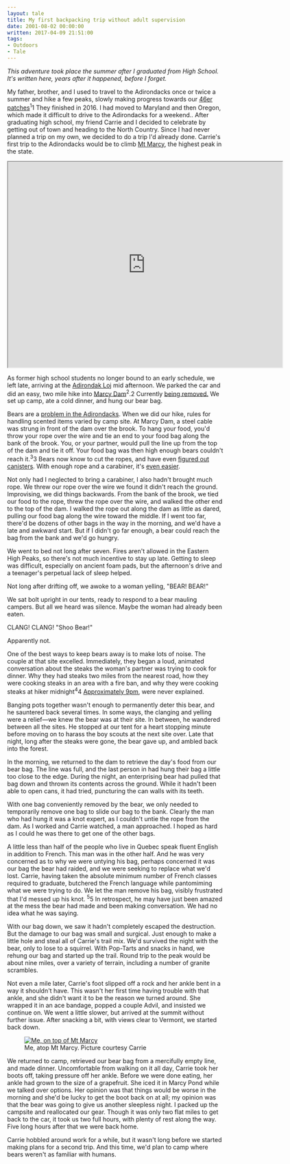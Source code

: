```yaml
---
layout: tale 
title: My first backpacking trip without adult supervision
date: 2001-08-02 00:00:00
written: 2017-04-09 21:51:00
tags:
- Outdoors
- Tale
---
```


*This adventure took place the summer after I graduated from High School. It's written here, years after it happened, before I forget.*

My father, brother, and I used to travel to the Adirondacks once or twice a summer and hike a few peaks, slowly making progress towards our [46er patches](http://adk46er.org/)<sup class="note">1</sup><span class="sidenote"><span class="note-number">1 </span>They finished in 2016. I had moved to Maryland and then Oregon, which made it difficult to drive to the Adirondacks for a weekend.</span>. After graduating high school, my friend Carrie and I decided to celebrate by getting out of town and heading to the North Country. Since I had never planned a trip on my own, we decided to do a trip I'd already done. Carrie's first trip to the Adirondacks would be to climb [Mt Marcy](https://en.wikipedia.org/wiki/Mount_Marcy), the highest peak in the state.

<iframe src="https://www.google.com/maps/d/u/0/embed?mid=1lU0HXJNdMpmGDjyRZ1CkiZWXqQM" width="640" height="480"></iframe>

As former high school students no longer bound to an early schedule, we left late, arriving at the [Adirondak Loj](https://www.adk.org/stay/adirondak-loj-at-heart-lake/) mid afternoon. We parked the car and did an easy, two mile hike into [Marcy Dam](https://en.wikipedia.org/wiki/Marcy_Dam)<sup class="note">2</sup>.<span class="sidenote"><span class="note-number">2 </span>Currently <a href="https://www.northcountrypublicradio.org/news/story/29560/20150921/marcy-dam-dismantled-altering-an-adirondack-crossroads">being removed.</a></span> We set up camp, ate a cold dinner, and hung our bear bag.

Bears are a [problem in the Adirondacks](https://www.adirondackexplorer.org/stories/hiker-stabs-bear-face). When we did our hike, rules for handling scented items varied by camp site. At Marcy Dam, a steel cable was strung in front of the dam over the brook. To hang your food, you'd throw your rope over the wire and tie an end to your food bag along the bank of the  brook. You, or your partner, would pull the line up from the top of the dam and tie it off. Your food bag was then high enough bears couldn't reach it.<sup class="note">3</sup><span class="sidenote"><span class="note-number">3 </span>Bears now know to cut the ropes, and have even [figured out canisters](http://www.nytimes.com/2009/07/25/nyregion/25bear.html).</span> With enough rope and a carabiner, it's [even easier](https://theultimatehang.com/2013/03/hanging-a-bear-bag-the-pct-method/).

Not only had I neglected to bring a carabiner, I also hadn't brought much rope. We threw our rope over the wire we found it didn't reach the ground. Improvising, we did things backwards. From the bank of the brook, we tied our food to the rope, threw the rope over the wire, and walked the other end to the top of the dam. I walked the rope out along the dam as little as dared, pulling our food bag along the wire toward the middle. If I went too far, there'd be dozens of other bags in the way in the morning, and we'd have a late and awkward start. But if I didn't go far enough, a bear could reach the bag from the bank and we'd go hungry.

We went to bed not long after seven. Fires aren't allowed in the Eastern High Peaks, so there's not much incentive to stay up late. Getting to sleep was difficult, especially on ancient foam pads, but the afternoon's drive and a teenager's perpetual lack of sleep helped.

Not long after drifting off, we awoke to a woman yelling, "BEAR! BEAR!"

We sat bolt upright in our tents, ready to respond to a bear mauling campers. But all we heard was silence. Maybe the woman had already been eaten. 

CLANG! CLANG! "Shoo Bear!"

Apparently not.

One of the best ways to keep bears away is to make lots of noise. The couple at that site excelled. Immediately, they began a loud, animated conversation about the steaks the woman's partner was trying to cook for dinner. Why they had steaks two miles from the nearest road, how they were cooking steaks in an area with a fire ban, and why they were cooking steaks at hiker midnight<sup class="note">4</sup><span class="sidenote"><span class="note-number">4 </span>[Approximately 9pm](http://www.urbandictionary.com/define.php?term=Hiker%20Midnight)</span>, were never explained. 

Banging pots together wasn't enough to permanently deter this bear, and he sauntered back several times. In some ways, the clanging and yelling were a relief&mdash;we knew the bear was at their site. In between, he wandered between all the sites. He stopped at our tent for a heart stopping minute before moving on to harass the boy scouts at the next site over. Late that night, long after the steaks were gone, the bear gave up, and ambled back into the forest.

In the morning, we returned to the dam to retrieve the day's food from our bear bag. The line was full, and the last person in had hung their bag a little too close to the edge. During the night, an enterprising bear had pulled that bag down and thrown its contents across the ground. While it hadn't been able to open cans, it had tried, puncturing the can walls with its teeth.

With one bag conveniently removed by the bear, we only needed to temporarily remove one bag to slide our bag to the bank. Clearly the man who had hung it was a knot expert, as I couldn't untie the rope from the dam. As I worked and Carrie watched, a man approached. I hoped as hard as I could he was there to get one of the other bags.

A little less than half of the people who live in Quebec speak fluent English in addition to French. This man was in the other half. And he was very concerned as to why we were untying his bag, perhaps concerned it was our bag the bear had raided, and we were seeking to replace what we'd lost. Carrie, having taken the absolute minimum number of French classes required to graduate, butchered the French language while pantomiming what we were trying to do. We let the man remove his bag, visibly frustrated that I'd messed up his knot. <sup class="note">5</sup><span class="sidenote"><span class="note-number">5 </span>In retrospect, he may have just been amazed at the mess the bear had made and been making conversation. We had no idea what he was saying.</span>

With our bag down, we saw it hadn't completely escaped the destruction. But the damage to our bag was small and surgical. Just enough to make a little hole and steal all of Carrie's trail mix. We'd survived the night with the bear, only to lose to a squirrel. With Pop-Tarts and snacks in hand, we rehung our bag and started up the trail. Round trip to the peak would be about nine miles, over a variety of terrain, including a number of granite scrambles.

Not even a mile later, Carrie's foot slipped off a rock and her ankle bent in a way it shouldn't have. This wasn't her first time having trouble with that ankle, and she didn't want it to be the reason we turned around. She wrapped it in an ace bandage, popped a couple Advil, and insisted we continue on. We went a little slower, but arrived at the summit without further issue. After snacking a bit, with views clear to Vermont, we started back down. 

<figure>
<a href="http://imgur.com/cAC5GUK"><img src="//i.imgur.com/cAC5GUK.jpg" alt="Me, on top of Mt Marcy"></a>
<figcaption>Me, atop Mt Marcy. Picture courtesy Carrie</figcaption>
</figure>

We returned to camp, retrieved our bear bag from a mercifully empty line, and made dinner. Uncomfortable from walking on it all day, Carrie took her boots off, taking pressure off her ankle. Before we were done eating, her ankle had grown to the size of a grapefruit. She iced it in Marcy Pond while we talked over options. Her opinion was that things would be worse in the morning and she'd be lucky to get the boot back on at all; my opinion was that the bear was going to give us another sleepless night. I packed up the campsite and reallocated our gear. Though it was only two flat miles to get back to the car, it took us two full hours, with plenty of rest along the way. Five long hours after that we were back home.

Carrie hobbled around work for a while, but it wasn't long before we started making plans for a second trip. And this time, we'd plan to camp where bears weren't as familiar with humans.